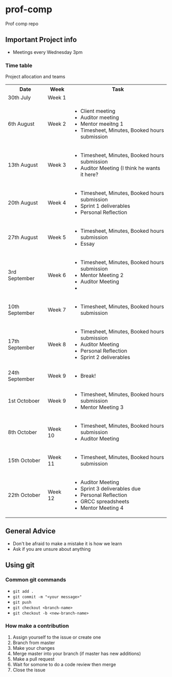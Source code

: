# prof-comp
Prof comp repo

## Important Project info
* Meetings every Wednesday 3pm 
### Time table
<table>
  <tbody>
    <tr>
      <th>Date</th>
      <th>Week</th>
      <th>Task</th>
    </tr>
    <tr>
      <td>30th July</td>
      <td>Week 1</td>
      <td">Project allocation and teams</td>
    </tr>
    <tr>
      <td>6th August</td>
      <td>Week 2</td>
      <td>
        <ul>
          <li>Client meeting</li>
          <li>Auditor meeting</li>
          <li>Mentor meeitng 1</li>
          <li>Timesheet, Minutes, Booked hours submission</li>
        </ul>
      </td>
    </tr>
    <tr>
      <td>13th August</td>
      <td>Week 3</td>
      <td>
        <ul>
          <li>Timesheet, Minutes, Booked hours submission</li>
          <li>Auditor Meeting (I think he wants it here?</li>
        </ul>
      </td>
    </tr>
    <tr>
      <td>20th August</td>
      <td>Week 4</td>
      <td>
        <ul>
          <li>Timesheet, Minutes, Booked hours submission</li>
          <li>Sprint 1 deliverables</li>
          <li>Personal Reflection</li>
        </ul>
      </td>
    </tr>
    <tr>
      <td>27th August</td>
      <td>Week 5</td>
      <td>
        <ul>
          <li>Timesheet, Minutes, Booked hours submission</li>
          <li> Essay </li>
        </ul>
      </td>
    </tr>
    <tr>
      <td>3rd September</td>
      <td>Week 6</td>
      <td>
        <ul>
          <li>Timesheet, Minutes, Booked hours submission</li>
          <li> Mentor Meeting 2</li>
          <li>Auditor Meeting</li>
          <li>
        </ul>
      </td>
    </tr>
    <tr>
      <td>10th September</td>
      <td>Week 7</td>
      <td>
        <ul>
          <li>Timesheet, Minutes, Booked hours submission</li>
        </ul>
      </td>
    </tr>
    <tr>
      <td>17th September</td>
      <td>Week 8</td>
      <td>
        <ul>
          <li>Timesheet, Minutes, Booked hours submission</li>
          <li>Auditor Meeting</li>
          <li>Personal Reflection</li>
          <li>Sprint 2 deliverables</li>
        </ul>
      </td>
    </tr>
    <tr>
      <td>24th September</td>
      <td>Week 9</td>
      <td>
        <ul>
          <li>Break!</li>
        </ul>
      </td>
    </tr>
    <tr>
      <td>1st Octoboer</td>
      <td>Week 9</td>
      <td>
        <ul>
          <li>Timesheet, Minutes, Booked hours submission</li>
          <li>Mentor Meeting 3</li>
        </ul>
      </td>
    </tr>
    <tr>
      <td>8th October</td>
      <td>Week 10</td>
      <td>
        <ul>
          <li>Timesheet, Minutes, Booked hours submission</li>
          <li>Auditor Meeting</li>
        </ul>
      </td>
    </tr>
    <tr>
      <td>15th October</td>
      <td>Week 11</td>
      <td>
        <ul>
          <li>Timesheet, Minutes, Booked hours submission</li>
        </ul>
      </td>
    </tr>
    <tr>
      <td>22th October</td>
      <td>Week 12</td>
      <td>
        <ul>
          <li>Auditor Meeting</li>
          <li>Sprint 3 deliverables due</li>
          <li>Personal Reflection</li>
          <li>GRCC spreadsheets</li>
          <li>Mentor Meeting 4</li>
        </ul>
      </td>
    </tr>
  </tbody>
</table>

## General Advice
* Don't be afraid to make a mistake it is how we learn
* Ask if you are unsure about anything

## Using git
### Common git commands
* `git add .`
* `git commit -m "<your message>"`
* `git push`
* `git checkout <branch-name>`
* `git checkout -b <new-branch-name>`
### How make a contribution
1. Assign yourself to the issue or create one
2. Branch from master
3. Make your changes
4. Merge master into your branch (if master has new additions)
5. Make a pull request
6. Wait for somone to do a code review then merge
7. Close the issue
